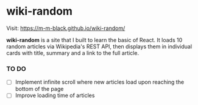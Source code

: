 # wiki-random

Visit: https://m-m-black.github.io/wiki-random/

**wiki-random** is a site that I built to learn the basic of React. It loads 10 random articles via Wikipedia's REST API, then displays them in individual cards with title, summary and a link to the full article. 

### TO DO

- [ ] Implement infinite scroll where new articles load upon reaching the bottom of the page
- [ ] Improve loading time of articles
